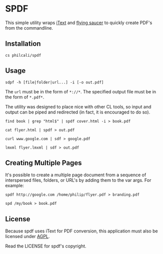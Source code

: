 # SPDF

This simple utility wraps [iText][1] and [flying saucer][2] to quickly create
PDF's from the commandline.

## Installation

```
cs philcali/spdf
```

## Usage

```
sdpf -h [file|folder|url...] -i [-o out.pdf]
```

The `url` must be in the form of `*://*`. The specified output file must be in
the form of `*.pdf*`.

The utility was designed to place nice with other CL tools, so input and output
can be piped and redirected (in fact, it is encouraged to do so).

```
find book | grep "html$" | spdf cover.html -i > book.pdf

cat flyer.html | spdf > out.pdf

curl www.google.com | sdf > google.pdf

lmxml flyer.lmxml | sdf > out.pdf
```

## Creating Multiple Pages

It's possible to create a multiple page document from a sequence of
interspersed files, folders, or URL's by adding them to the var args.
For example:

```
spdf http://google.com /home/philip/flyer.pdf > branding.pdf

spd /my/book > book.pdf
```

## License

Because spdf uses iText for PDF conversion, this application must also be
licensed under [AGPL][3].

Read the LICENSE for spdf's copyright.

[1]: http://itextpdf.com/itext.php
[2]: https://github.com/flyingsaucerproject/flyingsaucer#readme
[3]: http://itextpdf.com/terms-of-use/agpl.php
